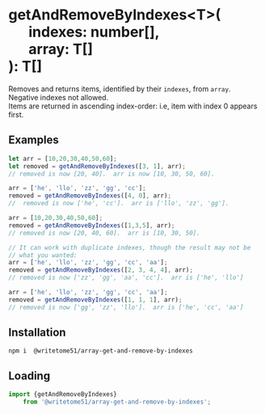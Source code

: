 # getAndRemoveByIndexes\<T\>(<br>&nbsp;&nbsp;&nbsp;&nbsp;&nbsp;&nbsp;indexes: number[],<br>&nbsp;&nbsp;&nbsp;&nbsp;&nbsp;&nbsp;array: T[]<br>): T[] 

Removes and returns items, identified by their `indexes`,  from `array`.   
Negative indexes not allowed.  
Items are returned in ascending index-order: i.e, item with index 0 appears first.  

## Examples
```js
let arr = [10,20,30,40,50,60];
let removed = getAndRemoveByIndexes([3, 1], arr);
// removed is now [20, 40].  arr is now [10, 30, 50, 60].

arr = ['he', 'llo', 'zz', 'gg', 'cc'];
removed = getAndRemoveByIndexes([4, 0], arr);
//  removed is now ['he', 'cc'].  arr is ['llo', 'zz', 'gg']. 

arr = [10,20,30,40,50,60];
removed = getAndRemoveByIndexes([1,3,5], arr);
// removed is now [20, 40, 60].  arr is [10, 30, 50].

// It can work with duplicate indexes, though the result may not be
// what you wanted:
arr = ['he', 'llo', 'zz', 'gg', 'cc', 'aa'];
removed = getAndRemoveByIndexes([2, 3, 4, 4], arr);
// removed is now ['zz', 'gg', 'aa', 'cc'].  arr is ['he', 'llo']

arr = ['he', 'llo', 'zz', 'gg', 'cc', 'aa'];
removed = getAndRemoveByIndexes([1, 1, 1], arr);
// removed is now ['gg', 'zz', 'llo'].  arr is ['he', 'cc', 'aa']
```


## Installation
`npm i  @writetome51/array-get-and-remove-by-indexes`


## Loading
```js
import {getAndRemoveByIndexes} 
	from '@writetome51/array-get-and-remove-by-indexes';
```
